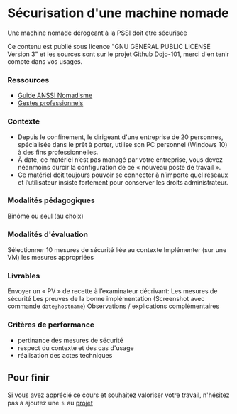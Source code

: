 # Sécurisation d'une machine nomade

Une machine nomade dérogeant à la PSSI doit etre sécurisée

Ce contenu est publié sous licence "GNU GENERAL PUBLIC LICENSE Version 3" et les sources sont sur le projet Github Dojo-101, merci d'en tenir compte dans vos usages.

### Ressources

* [Guide ANSSI Nomadisme](https://cyber.gouv.fr/publications)
* [Gestes professionnels](https://github.com/Aif4thah/Dojo-101)

### Contexte

* Depuis le confinement, le dirigeant d'une entreprise de 20 personnes, spécialisée dans le prêt à porter, utilise son PC personnel (Windows 10) à des fins professionnelles. 
* À date, ce matériel n’est pas managé par votre entreprise, vous devez néanmoins durcir la configuration de ce « nouveau poste de travail ».
* Ce matériel doit toujours pouvoir se connecter à n’importe quel réseaux et l’utilisateur insiste fortement pour conserver les droits administrateur.

### Modalités pédagogiques

Binôme ou seul (au choix)

### Modalités d'évaluation

Sélectionner 10 mesures de sécurité liée au contexte
Implémenter (sur une VM) les mesures appropriées

### Livrables

Envoyer un « PV » de recette à l’examinateur décrivant: 
Les mesures de sécurité
Les preuves de la bonne implémentation (Screenshot avec commande `date;hostname`)
Observations / explications complémentaires

### Critères de performance

* pertinance des mesures de sécurité
* respect du contexte et des cas d'usage
* réalisation des actes techniques

## Pour finir

Si vous avez apprécié ce cours et souhaitez valoriser votre travail, n'hésitez pas à ajoutez une ⭐ au [projet](https://github.com/Aif4thah/Dojo-101)
